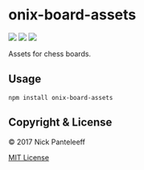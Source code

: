 # onix-board-assets

<div>
	<a href="https://www.npmjs.com/package/onix-board-assets"><img src='http://img.shields.io/npm/v/onix-board-assets.svg?style=flat'></a>
	<a href="https://www.npmjs.com/package/onix-board-assets"><img src='https://img.shields.io/npm/dm/onix-board-assets.svg?style=flat-square'></a>
	<a href="https://david-dm.org/giowe/gulp-sass-vars"><img src='https://david-dm.org/DrNixx/onix-board-assets.svg'></a>
</div>

Assets for chess boards.

## Usage

```
npm install onix-board-assets
```

## Copyright & License

© 2017 Nick Panteleeff

[MIT License](/LICENSE)

